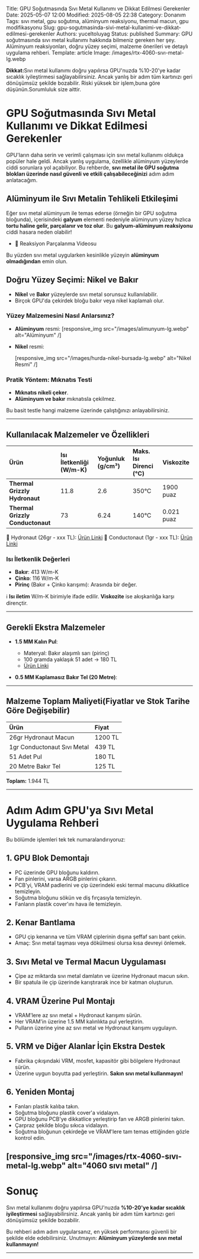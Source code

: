 Title: GPU Soğutmasında Sıvı Metal Kullanımı ve Dikkat Edilmesi Gerekenler
Date: 2025-05-07 12:00
Modified: 2025-08-05 22:38
Category: Donanım
Tags: sıvı metal, gpu soğutma, alüminyum reaksiyonu, thermal macun, gpu modifikasyonu
Slug: gpu-sogutmasinda-sivi-metal-kullanimi-ve-dikkat-edilmesi-gerekenler
Authors: yuceltoluyag
Status: published
Summary: GPU soğutmasında sıvı metal kullanımı hakkında bilmeniz gereken her şey. Alüminyum reaksiyonları, doğru yüzey seçimi, malzeme önerileri ve detaylı uygulama rehberi.
Template: article
Image: /images/rtx-4060-sıvı-metal-lg.webp


<div class="alert alert-warning">
  <strong>Dikkat:</strong>Sıvı metal kullanımı doğru yapılırsa GPU'nuzda %10-20'ye kadar sıcaklık iyileştirmesi sağlayabilirsiniz. Ancak yanlış bir adım tüm kartınızı geri dönüşümsüz şekilde bozabilir. Riski yüksek bir işlem,buna göre düşünün.Sorumluluk size aittir.
</div>


# GPU Soğutmasında Sıvı Metal Kullanımı ve Dikkat Edilmesi Gerekenler

GPU'ların daha serin ve verimli çalışması için sıvı metal kullanımı oldukça popüler hale geldi. Ancak yanlış uygulama, özellikle alüminyum yüzeylerde ciddi sorunlara yol açabiliyor. Bu rehberde, **sıvı metal ile GPU soğutma blokları üzerinde nasıl güvenli ve etkili çalışabileceğinizi** adım adım anlatacağım.

## Alüminyum ile Sıvı Metalin Tehlikeli Etkileşimi

Eğer sıvı metal alüminyum ile temas ederse (örneğin bir GPU soğutma bloğunda), içerisindeki **galyum** elementi nedeniyle alüminyum yüzey hızlıca **tortu haline gelir, parçalanır ve toz olur**.
Bu **galyum-alüminyum reaksiyonu** ciddi hasara neden olabilir!

- 🔗 Reaksiyon Parçalanma Videosu
<script type="module" src="https://cdn.jsdelivr.net/npm/@justinribeiro/lite-youtube@1/lite-youtube.min.js"></script>

<lite-youtube videoid="z3Fm30T9kJ8"></lite-youtube>

Bu yüzden sıvı metal uygularken kesinlikle yüzeyin **alüminyum olmadığından** emin olun.

## Doğru Yüzey Seçimi: Nikel ve Bakır

* **Nikel** ve **Bakır** yüzeylerde sıvı metal sorunsuz kullanılabilir.
* Birçok GPU'da çekirdek bloğu bakır veya nikel kaplamalı olur.

### Yüzey Malzemesini Nasıl Anlarsınız?

* **Alüminyum** resmi:
  [responsive_img src="/images/alimunyum-lg.webp" alt="Alüminyum" /]

* **Nikel** resmi:
  
  [responsive_img src="/images/hurda-nikel-bursada-lg.webp" alt="Nikel Resmi" /]
### Pratik Yöntem: Mıknatıs Testi

* **Mıknatıs nikeli çeker**.
* **Alüminyum ve bakır** mıknatısla çekilmez.

Bu basit testle hangi malzeme üzerinde çalıştığınızı anlayabilirsiniz.

---

## Kullanılacak Malzemeler ve Özellikleri

| Ürün                             | Isı İletkenliği (W/m-K) | Yoğunluk (g/cm³) | Maks. Isı Direnci (°C) | Viskozite  |
| :------------------------------- | :---------------------- | :--------------- | :--------------------- | :--------- |
| **Thermal Grizzly Hydronaut**    | 11.8                    | 2.6              | 350°C                  | 1900 puaz  |
| **Thermal Grizzly Conductonaut** | 73                      | 6.24             | 140°C                  | 0.021 puaz |

🔗 Hydronaut (26gr - xxx TL): [Ürün Linki](https://www.pazarama.com/thermal-grizzly-hydronaut-26gr-yuksek-performansli-termal-macun-p-4260711990328?magaza=think24&utm_source)
🔗 Conductonaut (1gr - xxx TL): [Ürün Linki](https://www.teknobiyotik.com/thermal-grizzly-1gr-conductonaut-liquid-metal-termal-macun-tg-c-001-r.html?ref)

### Isı İletkenlik Değerleri

* **Bakır**: 413 W/m-K
* **Çinko**: 116 W/m-K
* **Pirinç** (Bakır + Çinko karışımı): Arasında bir değer.

ℹ️ **Isı iletim** W/m-K birimiyle ifade edilir. **Viskozite** ise akışkanlığa karşı dirençtir.

---

## Gerekli Ekstra Malzemeler

* **1.5 MM Kalın Pul**:

  * Materyal: Bakır alaşımlı sarı (pirinç)
  * 100 gramda yaklaşık 51 adet → 180 TL
  * [Ürün Linki](https://www.erturkmetalaksesuar.com/15x12-mm-yuvarlak-tek-delik-duz-kalin-pul-ham-pirinc)

* **0.5 MM Kaplamasız Bakır Tel (20 Metre)**:


---

## Malzeme Toplam Maliyeti(Fiyatlar ve Stok Tarihe Göre Değişebilir)

| Ürün                        | Fiyat   |
| :-------------------------- | :------ |
| 26gr Hydronaut Macun        | 1200 TL |
| 1gr Conductonaut Sıvı Metal | 439 TL  |
| 51 Adet Pul                 | 180 TL  |
| 20 Metre Bakır Tel          | 125 TL  |

**Toplam:** 1.944 TL

---

# Adım Adım GPU'ya Sıvı Metal Uygulama Rehberi

Bu bölümde işlemleri tek tek numaralandırıyoruz:

## 1. GPU Blok Demontajı

* PC üzerinde GPU bloğunu kaldırın.
* Fan pinlerini, varsa ARGB pinlerini çıkarın.
* PCB'yi, VRAM padlerini ve çip üzerindeki eski termal macunu dikkatlice temizleyin.
* Soğutma bloğunu sökün ve diş fırçasıyla temizleyin.
* Fanların plastik cover'ını hava ile temizleyin.



## 2. Kenar Bantlama

* GPU çip kenarına ve tüm VRAM çiplerinin dışına şeffaf sarı bant çekin.
* Amaç: Sıvı metal taşması veya dökülmesi olursa kısa devreyi önlemek.



## 3. Sıvı Metal ve Termal Macun Uygulaması

* Çipe az miktarda sıvı metal damlatın ve üzerine Hydronaut macun sıkın.
* Bir spatula ile çip üzerinde karıştırarak ince bir katman oluşturun.



## 4. VRAM Üzerine Pul Montajı

* VRAM'lere az sıvı metal + Hydronaut karışımı sürün.
* Her VRAM'in üzerine 1.5 MM kalınlıkta pul yerleştirin.
* Pulların üzerine yine az sıvı metal ve Hydronaut karışımı uygulayın.



## 5. VRM ve Diğer Alanlar İçin Ekstra Destek

* Fabrika çıkışındaki VRM, mosfet, kapasitör gibi bölgelere Hydronaut sürün.
* Üzerine uygun boyutta pad yerleştirin.
  **Sakın sıvı metal kullanmayın!**



## 6. Yeniden Montaj

* Fanları plastik kalıba takın.
* Soğutma bloğunu plastik cover'a vidalayın.
* GPU bloğunu PCB'ye dikkatlice yerleştirip fan ve ARGB pinlerini takın.
* Çarpraz şekilde bloğu sıkıca vidalayın.
* Soğutma bloğunun çekirdeğe ve VRAM'lere tam temas ettiğinden gözle kontrol edin.


[responsive_img src="/images/rtx-4060-sıvı-metal-lg.webp" alt="4060 sıvı metal" /]
---

# Sonuç

Sıvı metal kullanımı doğru yapılırsa GPU'nuzda **%10-20'ye kadar sıcaklık iyileştirmesi** sağlayabilirsiniz. Ancak yanlış bir adım tüm kartınızı geri dönüşümsüz şekilde bozabilir.

Bu rehberi adım adım uygularsanız, en yüksek performansı güvenli bir şekilde elde edebilirsiniz.
Unutmayın: **Alüminyum yüzeylerde sıvı metal kullanmayın!**

---


